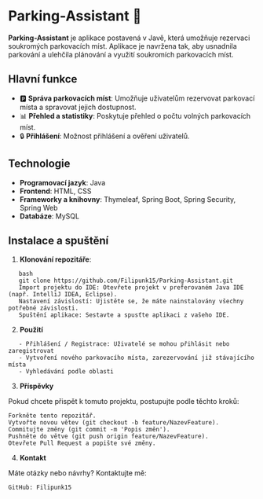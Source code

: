 # Parking-Assistant 🚗

**Parking-Assistant** je aplikace postavená v Javě, která umožňuje rezervaci soukromých parkovacích míst. Aplikace je navržena tak, aby usnadnila parkování a ulehčila plánování a využití soukromích parkovacích míst.

## Hlavní funkce
- 🅿️ **Správa parkovacích míst**: Umožňuje uživatelům rezervovat parkovací místa a spravovat jejich dostupnost.
- 📊 **Přehled a statistiky**: Poskytuje přehled o počtu volných parkovacích míst.
- 🔒 **Přihlášení**: Možnost přihlášení a ověření uživatelů.

## Technologie
- **Programovací jazyk**: Java
- **Frontend**: HTML, CSS
- **Frameworky a knihovny**: Thymeleaf, Spring Boot, Spring Security, Spring Web
- **Databáze**: MySQL

## Instalace a spuštění
1. **Klonování repozitáře**:
```
   bash
   git clone https://github.com/Filipunk15/Parking-Assistant.git
   Import projektu do IDE: Otevřete projekt v preferovaném Java IDE (např. IntelliJ IDEA, Eclipse).
   Nastavení závislostí: Ujistěte se, že máte nainstalovány všechny potřebné závislosti.
   Spuštění aplikace: Sestavte a spusťte aplikaci z vašeho IDE.
 ```
2. **Použití**
 ```
    - Přihlášení / Registrace: Uživatelé se mohou přihlásit nebo zaregistrovat
    - Vytvoření nového parkovacího místa, zarezervování již stávajícího místa
    - Vyhledávání podle oblasti
 ```
3. **Příspěvky**

Pokud chcete přispět k tomuto projektu, postupujte podle těchto kroků:

    Forkněte tento repozitář.
    Vytvořte novou větev (git checkout -b feature/NazevFeature).
    Commitujte změny (git commit -m 'Popis změn').
    Pushněte do větve (git push origin feature/NazevFeature).
    Otevřete Pull Request a popište své změny.


4. **Kontakt**

Máte otázky nebo návrhy? Kontaktujte mě:

    GitHub: Filipunk15


